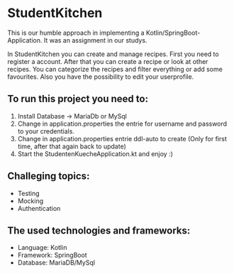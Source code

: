 # StudentKitchen

This is our humble approach in implementing a Kotlin/SpringBoot-Application.
It was an assignment in our studys.

In StudentKitchen you can create and manage recipes.
First you need to register a account.
After that you can create a recipe or look at other recipes.
You can categorize the recipes and filter everything or add some favourites.
Also you have the possibility to edit your userprofile.

## To run this project you need to:
1. Install Database -> MariaDb or MySql
2. Change in application.properties the entrie for username and password to your credentials.
3. Change in application.properties entrie ddl-auto to create (Only for first time, after that again back to update)
4. Start the StudentenKuecheApplication.kt and enjoy :)

## Challeging topics:
- Testing
- Mocking
- Authentication

## The used technologies and frameworks:
- Language: Kotlin
- Framework: SpringBoot
- Database: MariaDB/MySql
